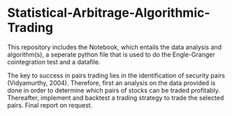 # Statistical-Arbitrage-Algorithmic-Trading
This repository includes the Notebook, which entails the data analysis and algorithm(s), a seperate python file that is used to do the Engle-Granger cointegration test and a datafile. 

The key to success in pairs trading lies in the identification of security pairs (Vidyamurthy, 2004). Therefore, first an analysis on the data provided is done in order to determine which pairs of stocks can be traded profitably. Thereafter, implement and backtest a trading strategy to trade the selected pairs. Final report on request.
